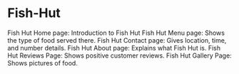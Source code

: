 # Fish-Hut
Fish Hut Home page: Introduction to Fish Hut
Fish Hut Menu page: Shows the type of food served there.
Fish Hut Contact page: Gives location, time, and number details.
Fish Hut About page: Explains what Fish Hut is.
Fish Hut Reviews Page: Shows positive customer reviews.
Fish Hut Gallery Page: Shows pictures of food.

